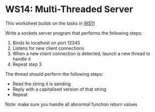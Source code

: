 # WS14: Multi-Threaded Server
This worksheet builds on the tasks in [WS11](../worksheet11/ws11.md)  

Write a sockets server program that performs the following steps:
1. Binds to localhost on port 12345
2. Listens for new client connections
3. When a new client connection is detected, launch a new thread to handle it
4. Repeat step 3

The thread should perform the following steps:
* Read the string it is sending
* Reply with a capitalised version of that string
* Repeat

Note: make sure you handle all abnormal function return values
